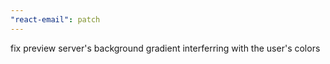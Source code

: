 ```yaml
---
"react-email": patch
---
```


fix preview server's background gradient interferring with the user's colors
